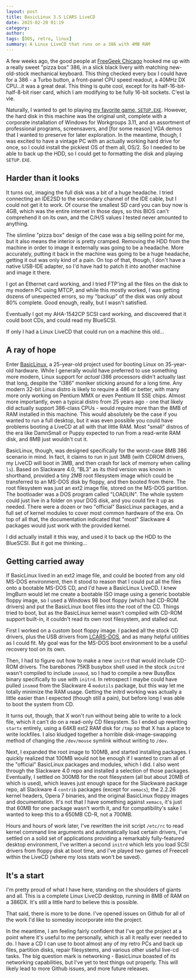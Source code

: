 ```yaml
---
layout: post
title: BasicLinux 3.5 LCARS LiveCD
date: 2025-02-20 01:19
category: 
author: 
tags: [DOS, retro, linux]
summary: A Linux LiveCD that runs on a 386 with 4MB RAM
---
```


A few weeks ago, the good people at [FreeGeek Chicago](freegeekchi.org) hooked me up with a really sweet "pizza box" 386, in a slick black livery with matching new-old-stock mechanical keyboard. This thing checked every box I could have for a 386 - a Turbo button, a front-panel CPU speed readout, a 40MHz DX CPU...it was a great deal. This thing is quite cool, except for its half-16-bit-half-8-bit riser card, which I am modifying to be fully 16-bit sockets. C'est la vie.

Naturally, I wanted to get to playing [my favorite game, `SETUP.EXE`](https://www.youtube.com/watch?v=w9X0hm5ZgJ0&pp=ygUabXkgZmF2b3RpcmUgZ2FtZSBzZXR1cC5leGU%3D). However, the hard disk in this machine was the original unit, complete with a corporate installation of Windows for Workgroups 3.11, and an assortment of professional programs, screensavers, and [for some reason] VGA demos that I wanted to preserve for later exploration. In the meantime, though, I was excited to have a vintage PC with an actually working hard drive for once, so I could install the pickiest OS of them all, OS/2. So I needed to be able to back up the HDD, so I could get to formatting the disk and playing `SETUP.EXE`.

## Harder than it looks

It turns out, imaging the full disk was a bit of a huge headache. I tried connecting an IDE2SD to the secondary channel of the IDE cable, but I could not get it to work. Of course the smallest SD card you can buy now is 4GB, which was the entire internet in those days, so this BIOS can't comprehend it on its own, and the C/H/S values I tested never amounted to anything.

The slimline "pizza box" design of the case was a big selling point for me, but it also means the interior is pretty cramped. Removing the HDD from the machine in order to image it externally was going to be a headache. More accurately, putting it back in the machine was going to be a huge headache, getting it out was only kind of a pain. On top of that, though, I don't have a native USB-IDE adapter, so I'd have had to patch it into another machine and image it there.

I got an Ethernet card working, and I tried FTP'ing all the files on the disk to my modern PC using MTCP, and while this mostly worked, I was getting dozens of unexpected errors, so my "backup" of the disk was only about 80% complete. Good enough, really, but I wasn't satisfied.

Eventually I got my AHA-1542CP SCSI card working, and discovered that it could boot CDs, and could read my BlueSCSI.

If only I had a Linux LiveCD that could run on a machine this old...

## A ray of hope

Enter [BasicLinux](https://distro.ibiblio.org/baslinux/), a 25-year-old project used for booting Linux on 35-year-old hardware. While I generally would have preferred to use something more modern, Linux support for *actual* i386 processors didn't actually last that long, despite the "i386" moniker sticking around for a long time. Any modern 32-bit Linux distro is likely to require a 486 or better, with many more only working on Pentium MMX or even Pentium III SSE chips. Almost more importantly, even a typical distro from 25 years ago - one that likely did actually support 386-class CPUs - would require more than the 8MB of RAM installed in this machine. This would absolutely be the case if you wanted to run a full desktop, but it was even possible you could have problems booting a LiveCD at all with that little RAM. Most "small" distros of the era like DamnSmall or Puppy expected to run from a read-write RAM disk, and 8MB just wouldn't cut it.

BasicLinux, though, was designed specifically for the worst-case 8MB 386 scenario in mind. In fact, it claims to run in just 3MB (with CDROM drivers, my LiveCD will boot in 3MB, and then crash for lack of memory when calling `ls`). Based on Slackware 4.0, "BL3" as its third version was known in shorthand, provided a tiny 2MB root filesystem image which could be transferred to an MS-DOS disk by floppy, and then booted from there. The root filesystem was just an ext2 image file, stored on the MS-DOS partition. The bootloader was a DOS program called "LOADLIN". The whole system could just live in a folder on your DOS disk, and you could fire it up as needed. There were a dozen or two "official" BasicLinux packages, and a full set of kernel modules to cover most common hardware of the era. On top of all that, the documentation indicated that "most" Slackware 4 packages would just work with the provided kernel.

I did actually install it this way, and used it to back up the HDD to the BlueSCSI. But it got me thinking...

## Getting carried away

If BasicLinux lived in an ext2 image file, and could be booted from any old MS-DOS environment, then it stood to reason that I could put all the files onto a bootable MS-DOS CD, and I'd have a BasicLinux LiveCD. I knew ImgBurn would let me create a bootable ISO image using a generic bootable floppy image, so I used a Windows 98 boot floppy (which had CD-ROM drivers) and put the BasicLinux boot files into the root of the CD. Things tried to boot, but as the BasicLinux kernel wasn't compiled with CD-ROM support built-in, it couldn't read its own root filesystem, and stalled out.

First I worked on a custom boot floppy image. I packed all the stock CD drivers, plus the USB drivers from [LCARS-DOS](https://github.com/queenkjuul/LCARS), and as many helpful utilities as I could fit. My goal was for the MS-DOS boot environment to be a useful recovery tool on its own.

Then, I had to figure out how to make a new `initrd` that would include CD-ROM drivers. The barebones 75KB busybox shell used in the stock `initrd` wasn't compiled to include `insmod`, so I had to compile a new BusyBox binary specifically to use with `initrd`. In retrospect I maybe could have pulled `insmod` from the Slackware 4 `modutils` package, but this way let me totally minimize the RAM usage. Getting the initrd working was actually a little easier than I expected (though still a pain), but before long I was able to boot the system from CD.

It turns out, though, that X won't run without being able to write to a lock file, which it can't do on a read-only CD filesystem. So I ended up rewriting `startx` entirely, using a 64KB ext2 RAM disk for `/tmp` so that X has a place to write lockfiles. I also kludged together a horrible disk-image-swapping method of changing the `/dev/mouse` symlink without writing to `/dev`.

Next, I expanded the root image to 100MB, and started installing packages. I quickly realized that 100MB would not be enough if I wanted to cram all of the "official" BasicLinux packages and modules, which I did. I also went through the Slackware 4.0 repo and installed a selection of those packages. Eventually, I settled on 300MB for the root filesystem (all but about 20MB of which is used), which leaves just enough space for the Slackware package repo, all Slackware 4 `contrib` packages (except for `xemacs`), the 2.2.26 kernel headers, Opera 7 binaries, and the original BasicLinux floppy images and documentation. It's not that I have something against `xemacs`, it's just that 60MB for one package wasn't worth it, and for compatibility's sake I wanted to keep this to a 650MB CD-R, not a 700MB.

Hours and hours of work later, I've rewritten the init script `/etc/rc` to read kernel command line arguments and automatically load certain drivers, I've settled on a solid set of applications providing a remarkably fully-featured desktop environment, I've written a second `initrd` which lets you load SCSI drivers from floppy disk at boot time, and I've played two games of Freecell within the LiveCD (where my loss stats won't be saved).

## It's a start

I'm pretty proud of what I have here, standing on the shoulders of giants and all. This is a complete Linux LiveCD desktop, running in 8MB of RAM on a 386DX. It's still a little hard to believe this is possible.

That said, there is more to be done. I've opened issues on Github for all of the work I'd like to someday incorporate into the project.

In the meantime, I am feeling fairly confident that I've got the project at a point where it's useful to me personally, which is all it really ever needed to do. I have a CD I can use to boot almost any of my retro PCs and back up files, partition disks, repair filesystems, and various other useful live-cd tasks. The big question mark is networking - BasicLinux boasted of its networking capabilities, but I've yet to test things out properly. This will likely lead to more Github issues, and more future releases.

